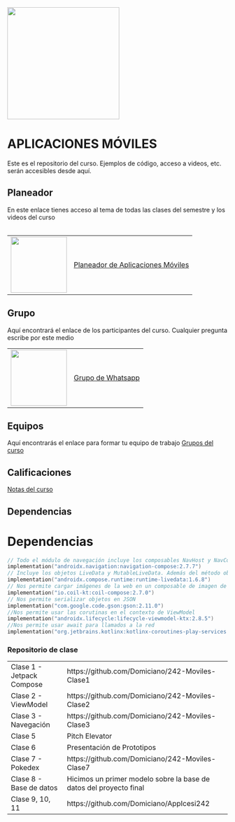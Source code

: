 <img width="256" src="https://www.icesi.edu.co/launiversidad/images/La_universidad/logo_icesi.png">

# APLICACIONES MÓVILES
Este es el repositorio del curso. Ejemplos de código, acceso a videos, etc. serán accesibles desde aquí.


## Planeador
En este enlace tienes acceso al tema de todas las clases del semestre y los videos del curso<br><br>


<table style="border-collapse: collapse; border: none;" border="0">
  <tr>
    <td>
      <a href="https://miro.com/app/board/o9J_l2waJG0=">
        <img src="https://store-images.s-microsoft.com/image/apps.59334.13959754522315136.c4ea2415-8e3c-42bf-8f77-e885eb7c11a1.be6eacf3-e0b4-4478-9abc-47192806c1b5?mode=scale&q=90&h=300&w=300" width="128">
      </a>
    </td>
    <td style="vertical-align: middle;">
      <a href="https://miro.com/app/board/o9J_l2waJG0=">
       Planeador de Aplicaciones Móviles
      </a>
    </td>
  </tr>
</table>

## Grupo
Aquí encontrará el enlace de los participantes del curso. Cualquier pregunta escribe por este medio
<table style="border-collapse: collapse; border: none;" border="0">
  <tr>
    <td>
      <a href="https://miro.com/app/board/o9J_l2waJG0=">
        <img src="https://upload.wikimedia.org/wikipedia/commons/thumb/6/6b/WhatsApp.svg/479px-WhatsApp.svg.png" width="128">
      </a>
    </td>
    <td style="vertical-align: middle;">
      <a href="https://chat.whatsapp.com/ItCC4adoQtaG3BRVoYRaDU">Grupo de Whatsapp</a>
    </td>
  </tr>
</table>

## Equipos
Aquí encontrarás el enlace para formar tu equipo de trabajo
<a href="https://docs.google.com/spreadsheets/d/1DxI8cZeS347uMUgJ3BxUp1snSkLxWV9lzOmIP-SC00g/edit?usp=sharing">Grupos del curso</a>

## Calificaciones
<a href="">Notas del curso</a>

## Dependencias
# Dependencias
```kotlin
// Todo el módulo de navegación incluye los composables NavHost y NavController. También permite instanciar de forma simple ViewModel()
implementation("androidx.navigation:navigation-compose:2.7.7")
// Incluye los objetos LiveData y MutableLiveData. Además del método observeAsState()
implementation("androidx.compose.runtime:runtime-livedata:1.6.8")
// Nos permite cargar imágenes de la web en un composable de imagen de forma asincrónica
implementation("io.coil-kt:coil-compose:2.7.0")
// Nos permite serializar objetos en JSON
implementation("com.google.code.gson:gson:2.11.0")
//Nos permite usar las corutinas en el contexto de ViewModel
implementation("androidx.lifecycle:lifecycle-viewmodel-ktx:2.8.5")
//Nos permite usar await para llamados a la red
implementation("org.jetbrains.kotlinx:kotlinx-coroutines-play-services:1.9.0")
```

### Repositorio de clase
<table style="border-collapse: collapse; border: none;" border="0">
  <tr>
    <td>
      Clase 1 - Jetpack Compose
    </td>
    <td style="vertical-align: middle;">
      https://github.com/Domiciano/242-Moviles-Clase1
    </td>
  </tr>
  <tr>
    <td>
      Clase 2 - ViewModel
    </td>
    <td style="vertical-align: middle;">
      https://github.com/Domiciano/242-Moviles-Clase2
    </td>
  </tr>

  <tr>
    <td>
      Clase 3 - Navegación
    </td>
    <td style="vertical-align: middle;">
      https://github.com/Domiciano/242-Moviles-Clase3
    </td>
  </tr>

  <tr>
    <td>
      Clase 5
    </td>
    <td style="vertical-align: middle;">
      Pitch Elevator
    </td>
  </tr>

  <tr>
    <td>
      Clase 6
    </td>
    <td style="vertical-align: middle;">
      Presentación de Prototipos
    </td>
  </tr>
  
  <tr>
    <td>
      Clase 7 - Pokedex  
    </td>
    <td style="vertical-align: middle;">
      https://github.com/Domiciano/242-Moviles-Clase7
    </td>
  </tr>

  <tr>
    <td>
      Clase 8 - Base de datos
    </td>
    <td style="vertical-align: middle;">
      Hicimos un primer modelo sobre la base de datos del proyecto final
    </td>
  </tr>
  
  
  <tr>
    <td>
      Clase 9, 10, 11 
    </td>
    <td style="vertical-align: middle;">
      https://github.com/Domiciano/AppIcesi242
    </td>
  </tr>
</table>




